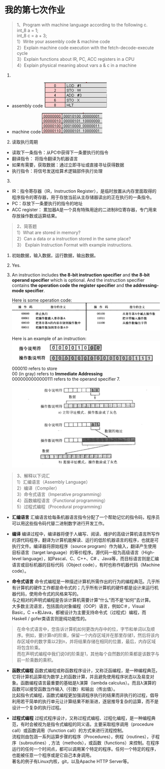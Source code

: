 # **我的第七次作业**
>1、Program with machine language according to the following c.  
int_8 a = 1;  
int_8 c = a + 3;  
1）Write your assembly code & machine code  
2）Explain machine code execution with the fetch-decode-execute cycle  
3）Explain functions about IR, PC, ACC registers in a CPU  
4）Explain physical meaning about vars a & c in a machine  

1. 
* assembly code
![](images\hw07-1.1.PNG)

* machine code
![](images\hw07-1.2.PNG)



2. 读取执行周期  
* 读取下一条指令：从PC中获得下一条要执行的指令  
* 翻译指令： 将指令翻译为机器语言  
* 如果有需要，获取数据：通过立即寻址或直接寻址获得数据   
* 执行指令：将信号发送给算术逻辑部件执行处理  
3. 
* IR：指令寄存器（IR，Instruction Register），是临时放置从内存里面取得的程序指令的寄存器，用于存放当前从主存储器读出的正在执行的一条指令。
* PC：存放下一条要执行的指令的地址
* ACC register： 累加器A是一个具有特殊用途的二进制8位寄存器，专门用来存放操作数或运算结果。




>2、简答题  
1）What are stored in memory?  
2）Can a data or a instruction stored in the same place?  
3） Explain Instruction Format with example instructions.  
1. 初始数据，输入数据，运行数据，输出数据。
2. Yes.
3. An instruction includes **the 8-bit instruction specifier** and **the 8-bit operand specifier** which is optional. And the instruction specifier contains **the operation code** **the register specifier** and **the addressing-mode specifier**.  

    Here is some operation code:  
![](images\hw07-具体指令码.png)

    Here is an example of an instruction:
    ![](images\hw07-指令实例.png)
    000010 refers to store  
    00 (in gray) refers to **Immediate Addressing**  
     0000000000000111 refers to the operand specifier 7.

    ![](images\hw07-取址模式.png)



>3、解释以下词汇  
1）汇编语言（Assembly Language）  
2）编译（Compiler）  
3）命令式语言（Imperative programming）  
4）函数编程语言（Functional programming）  
5）过程式编程（Procedural programming）  

* **汇编语言**
汇编语言给每条机器语言指令分配了一个帮助记忆的指令码，程序员可以用这些指令码代替二进制数字进行开发工作。

* **编译**
编译过程中，编译器将便于人编写、阅读、维护的高级计算机语言所写作的源代码程序，翻译为计算机能解读、运行的低阶机器语言的程序，也就是可执行文件。编译器将原始程序（source program）作为输入，翻译产生使用目标语言（target language）的等价程序。源代码一般为高级语言（High-level language），如Pascal、C、C++、C# 、Java等，而目标语言则是汇编语言或目标机器的目标代码（Object code），有时也称作机器代码（Machine code）。

* **命令式语言**
命令式编程是一种描述计算机所需作出的行为的编程典范。几乎所有计算机的硬件工作都是命令式的；几乎所有计算机的硬件都是设计来运行机器代码，使用命令式的风格来写的。  
与之相对的声明式编程是告诉计算机需要计算“什么”而不是“如何”去计算。  
大多数主流语言，包括面向对象编程（OOP）语言，例如C＃，Visual Basic，C ++和Java，都被设计为主要支持命令式（过程式）编程，而Haskell / gofer类语言则是纯功能性的。
> 在命令式语言中，您告诉计算机如何更改内存中的位，字节和单词以及顺序。例如，要计算n的阶乘，保留一个内存区域并在那里存储1，然后将该内存区域中的数字乘以2到n，并将结果存储在相同的位置，最后，内存区域将包含阶乘。  
而在声明式编程中我们说0的阶乘是1，其他每个自然数的阶乘都是该数字与前一阶乘数的乘积。


* **函数式编程**
函数式编程或称函数程序设计，又称泛函编程，是一种编程典范，它将计算机运算视为数学上的函数计算，并且避免使用程序状态以及易变对象。函数编程语言最重要的基础是λ演算（lambda calculus）。而且λ演算的函数可以接受函数当作输入（引数）和输出（传出值）。  
比起指令式编程，函数式编程更加强调程序执行的结果而非执行的过程，倡导利用若干简单的执行单元让计算结果不断渐进，逐层推导复杂的运算，而不是设计一个复杂的执行过程。

* **过程式编程** 
过程式程序设计，又称过程式编程、过程化编程，是一种编程典范，有时会被视为是指令式编程的同义语。主要采取程序调用（procedure call）或函数调用（function call）的方式来进行流程控制。  
流程则由包涵一系列运算步骤的程序（Procedures），例程（routines），子程序（subroutines）, 方法（methods），或函数（functions）来控制。在程序运行的任何一个时间点，都可以调用某个特定的程序。任何一个特定的程序，也能被任意一个程序或是它自己本身调用。  
著名的例子有Linux内核，git，以及Apache HTTP Server等。